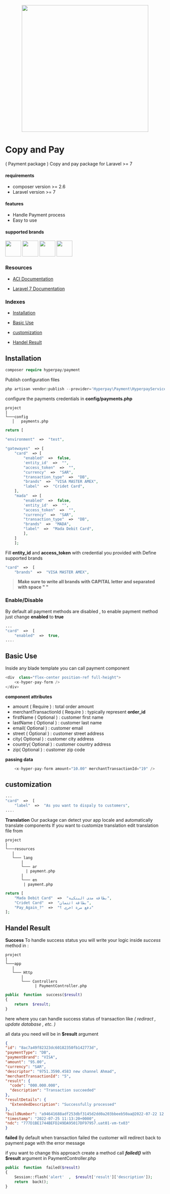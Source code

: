 
<p  align="center"><a  href="https://hyperpay.com"  target="_blank">
<img src="https://www.hyperpay.com/wp-content/uploads/2020/04/cropped-011-300x155.png"  width="400"> 
</a></p>

  

# Copy and Pay

( Payment package )
Copy and pay  package for Laravel >= 7 

#### requirements 
* composer version >= 2.6
* Laravel version >= 7

#### features

* Handle Payment process 
* Easy to use

#### supported brands 

 <img src="https://upload.wikimedia.org/wikipedia/commons/thumb/2/2a/Mastercard-logo.svg/200px-Mastercard-logo.svg.png"  width="50">  
 <img src="https://www.smartenergydecisions.com/upload/images/company_images/american_express.jpg"  width="50">  
  <img src="https://encrypted-tbn3.gstatic.com/images?q=tbn:ANd9GcR_FrTaaaGEk9eULQpb355SxtAFizG5jleBqp_1q8j2dgMxqfHT"  width="50">  
<img src="https://ksaexpats.com/wp-content/uploads/2018/03/mada-card.jpg"  width="50">  

### Resources

* [ACI Documentation ](https://wordpresshyperpay.docs.oppwa.com/tutorials/integration-guide)

* [Laravel 7 Documentation ](https://laravel.com/docs/7.x)

 

### Indexes

* [Installation ](#installation)

* [Basic Use](#basic-use)

* [customization](#customization)

* [Handel Result](#handel-result)

  
  

## Installation

 

``` php
composer require hyperpay/payment
``` 
Publish configuration files 
``` php
php artisan vendor:publish --provider='Hyperpay\Payment\HyperpayServiceProvider'
``` 

configure the payments credentials in **config/payments.php**
```
project
|
└───config
   │   payments.php

```
```php
return [

"environment"  =>  "test",
  
"gatewayes"  => [
	"card"  => [
		"enabled"  =>  false,
		'entity_id'  =>  "",
		"access_token"  =>  "",
		"currency"  =>  "SAR",
		"transaction_type"  =>  "DB",
		"brands"  =>  "VISA MASTER AMEX",
		"label"  =>  "Cridet Card",
	],
	"mada"  => [
		"enabled"  =>  false,
		'entity_id'  =>  "",
		"access_token"  =>  "",
		"currency"  =>  "SAR",
		"transaction_type"  =>  "DB",
		"brands"  =>  "MADA",
		"label"  =>  "Mada Debit Card",
		],
	]
	];
```
Fill **entity_id** and **access_token**  with credential you provided with
Define supported brands 
```php
"card"  =>  [  
	"brands"  =>  "VISA MASTER AMEX",
```

> **Make sure to write all brands with CAPITAL letter and separated with space " "** 

### Enable/Disable
By default all payment methods are disabled , to enable payment method just change **enabled** to **true**

```php
...
"card"  =>  [  
	"enabled"  =>  true,
....

```

## Basic Use 

Inside any blade template you can call payment component 

```php
<div  class="flex-center position-ref full-height">
	<x-hyper-pay-form />
</div>
``` 
**component attributes**
 - amount ( Require ) : total order amount
 - merchantTransactionId ( Require ) : typically  represent **order_id**
 - firstName ( Optional ) : customer first name
 - lastName ( Optional ) : customer last name
 - email( Optional ) : customer email
 - street ( Optional ) : customer street address
 -  city( Optional ) : customer city address
 -  country( Optional ) : customer country address
 -  zip( Optional ) : customer zip code
 
 **passing data**
 ```php
	 <x-hyper-pay-form amount="10.00" merchantTransactionId="19" />  
```
 

## customization

```php
...
"card"  =>  [  
	"label"  =>  "As you want to dispaly to customers",
....
```
**Translation**
Our package can detect your app locale and automatically translate components
If you want to customize translation edit translation file from 

```
project
|
└───resources
   |
   └─── lang
	   |
	   └─── ar
		 | payment.php
	   |
	   └─── en
		| payment.php

```

```php
return [
	"Mada Debit Card"  =>  "بطاقة مدى البنكية",
	"Cridet Card"  =>  "بطاقة ائتمان",
	"Pay_Again_?"  =>  "دفع مرة اخرى ؟"
];
```
  

## Handel Result

**Success**
To handle success status you will write your logic inside *success* method in :
```
project
|
└───app
   |
   └─── Http
	   |
	   └─── Controllers
			 | PaymentController.php

```

```php
public  function  success($result)
{
	return  $result;
}
``` 
here where you can handle success status of transaction like *( rediract , update database , etc.  )*

all data you need will be in  **$result** argument
  ```json
{
  "id": "8ac7a49f82323dc60182350fb142773d",
  "paymentType": "DB",
  "paymentBrand": "VISA",
  "amount": "95.00",
  "currency": "SAR",
  "descriptor": "9751.3590.4583 new channel Ahmad",
  "merchantTransactionId": "5",
  "result": {
    "code": "000.000.000",
    "description": "Transaction succeeded"
  },
  "resultDetails": {
    "ExtendedDescription": "Successfully processed"
  },
  "buildNumber": "a94641688adf253dbf3145d2dd0a203bbeeb50aa@2022-07-22 12:35:29 +0000",
  "timestamp": "2022-07-25 11:13:20+0000",
  "ndc": "777D1BE1744BEFD249DA95017DF97957.uat01-vm-tx03"
}
  ```

 **failed** 
By default when transaction failed the customer will redirect back to payment page with the error message 

if you want to change this approach 
create a method call ***failed()*** with **$result** argument in PaymentController.php

```php
public  function  failed($result)
{
	Session::flash('alert'  ,  $result['result']['description']);
	return  back();
}
```

